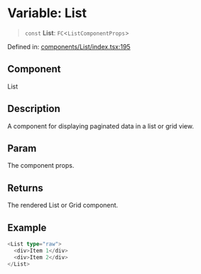 # Variable: List

> `const` **List**: `FC`\<`ListComponentProps`\>

Defined in: [components/List/index.tsx:195](https://github.com/onyx-og/prismal/blob/7e948b825c73ffc9bb10fe5a1890783eb7215c77/packages/react/src/components/List/index.tsx#L195)

## Component

List

## Description

A component for displaying paginated data in a list or grid view.

## Param

The component props.

## Returns

The rendered List or Grid component.

## Example

```ts
<List type="raw">
  <div>Item 1</div>
  <div>Item 2</div>
</List>
```
